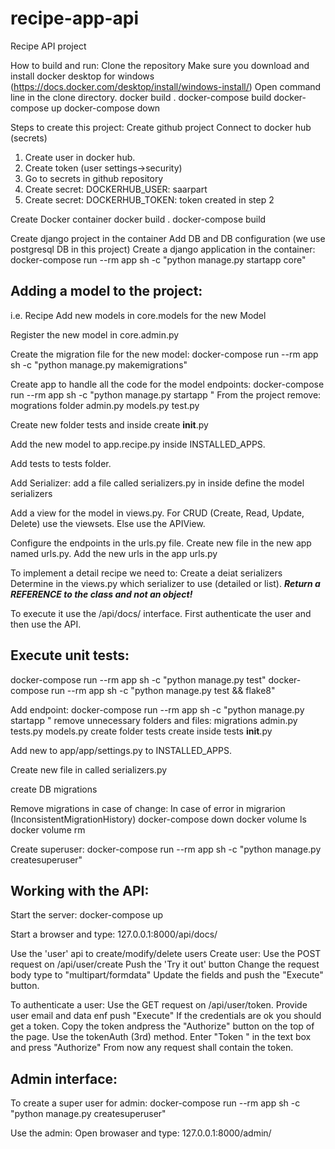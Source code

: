 # recipe-app-api
Recipe API project

How to build and run:
Clone the repository
Make sure you download and install docker desktop for windows (https://docs.docker.com/desktop/install/windows-install/)
Open command line in the clone directory.
docker build .
docker-compose build
docker-compose up
docker-compose down


Steps to create this project:
Create github project
Connect to docker hub (secrets)
1. Create user in docker hub.
2. Create token (user settings->security)
3. Go to secrets in github repository
4. Create secret: DOCKERHUB_USER: saarpart
5. Create secret: DOCKERHUB_TOKEN: token created in step 2

Create Docker container
docker build .
docker-compose build

Create django project in the container
Add DB and DB configuration (we use postgresql DB in this project)
Create a django application in the container:
docker-compose run --rm app sh -c "python manage.py startapp core"


Adding a model to the project:
------------------------------
i.e. Recipe
Add new models in core.models for the new Model

Register the new model in core.admin.py

Create the migration file for the new model:
docker-compose run --rm app sh -c "python manage.py makemigrations"

Create app to handle all the code for the model endpoints:
docker-compose run --rm app sh -c "python manage.py startapp <module name>"
From the project remove:
mogrations folder
admin.py
models.py
test.py

Create new folder tests and inside create __init__.py

Add the new model to app.recipe.py inside INSTALLED_APPS.

Add tests to tests folder.

Add Serializer: add a file called serializers.py in inside define the model serializers

Add a view for the model in views.py. For CRUD (Create, Read, Update, Delete) use the viewsets. Else use the APIView.

Configure the endpoints in the urls.py file.
Create new file in the new app named urls.py.
Add the new urls in the app urls.py

To implement a detail recipe we need to:
Create a deiat serializers
Determine in the views.py which serializer to use (detailed or list). 
***Return a REFERENCE to the class and not an object!***

To execute it use the /api/docs/ interface.
First authenticate the user and then use the API.



Execute unit tests:
-------------------
docker-compose run --rm app sh -c "python manage.py test"
docker-compose run --rm app sh -c "python manage.py test && flake8"

Add endpoint:
docker-compose run --rm app sh -c "python manage.py startapp <name>"
remove unnecessary folders and files:
migrations
admin.py
tests.py
models.py
create folder tests
create inside tests __init__.py

Add new <name> to app/app/settings.py to INSTALLED_APPS.

Create new file in <name> called serializers.py



create DB migrations

Remove migrations in case of change:
In case of error in migrarion (InconsistentMigrationHistory)
docker-compose down
docker volume ls
docker volume rm <volume name>

Create superuser:
docker-compose run --rm app sh -c "python manage.py createsuperuser"

Working with the API:
---------------------
Start the server:
docker-compose up

Start a browser and type:
127.0.0.1:8000/api/docs/

Use the 'user' api to create/modify/delete users
Create user: 
Use the POST request on /api/user/create
Push the 'Try it out' button
Change the request body type to "multipart/formdata"
Update the fields and push the "Execute" button.

To authenticate a user:
Use the GET request on /api/user/token.
Provide user email and data enf push "Execute"
If the credentials are ok you should get a token.
Copy the token andpress the "Authorize" button on the top of the page.
Use the tokenAuth (3rd) method.
Enter "Token <paste the coppied token>" in the text box and press "Authorize"
From now any request shall contain the token.

Admin interface:
----------------
To create a super user for admin:
docker-compose run --rm app sh -c "python manage.py createsuperuser"

Use the admin:
Open browaser and type: 127.0.0.1:8000/admin/



